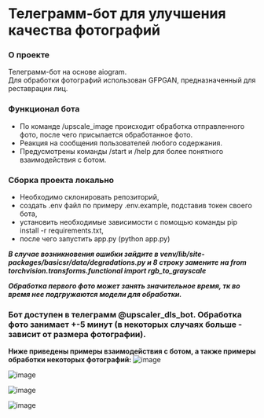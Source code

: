 # Телеграмм-бот для улучшения качества фотографий
  
### О проекте
Телеграмм-бот на основе aiogram.  
Для обработки фотографий использован GFPGAN, предназначенный для реставрации лиц.

### Функционал бота
- По команде /upscale_image происходит обработка отправленного фото, после чего присылается обработанное фото.
- Реакция на сообщения пользователей любого содержания.
- Предусмотрены команды /start и /help для более понятного взаимодействия с ботом.

### Сборка проекта локально
- Необходимо склонировать репозиторий,
- создать .env файл по примеру .env.example, подставив токен своего бота,
- установить необходимые зависимости с помощью команды pip install -r requirements.txt,
- после чего запустить app.py (python app.py)

___В случае возникновения ошибки зайдите в venv/lib/site-packages/basicsr/data/degradations.py и 8 строку замените на from torchvision.transforms.functional import rgb_to_grayscale___  

___Обработка первого фото может занять значительное время, тк во время нее подгружаются модели для обработки.___

### __Бот доступен в телеграмм @upscaler_dls_bot. Обработка фото занимает +-5 минут (в некоторых случаях больше - зависит от размера фотографии).__
  
  
__Ниже приведены примеры взаимодействия с ботом, а также примеры обработки некоторых фотографий:__
![image](https://github.com/Angelina-Varvashevich/project_bot/assets/90001649/24293f80-ea22-47df-99e5-3c8401475fcf)  

![image](https://github.com/Angelina-Varvashevich/project_bot/assets/90001649/f8a5bb41-ea45-4f08-943a-3a9e0ccb8acd)  

![image](https://github.com/Angelina-Varvashevich/project_bot/assets/90001649/e8fed40e-2568-42b2-b17c-e14523040857)  

![image](https://github.com/Angelina-Varvashevich/project_bot/assets/90001649/3a2e708f-d3e2-4a3b-a21c-5065cbb79bab)



  
